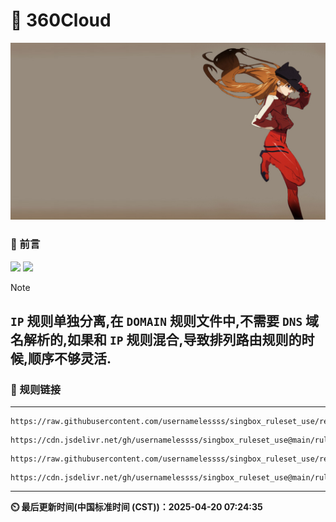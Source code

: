 
# 🧸 360Cloud
![](https://raw.githubusercontent.com/usernamelessss/picture-bed/main/images/202504042256831.jpg)
### 📣 前言
![](https://shields.io/badge/-移除重复规则-ff69b4) ![](https://shields.io/badge/-IP&nbsp;规则单独存放不与&nbsp;DOMAIN&nbsp;等混合-green)
> [!NOTE]
**`IP` 规则单独分离,在 `DOMAIN` 规则文件中,不需要 `DNS` 域名解析的,如果和 `IP` 规则混合,导致排列路由规则的时候,顺序不够灵活.**
---

###  🔗 规则链接
---

```url
https://raw.githubusercontent.com/usernamelessss/singbox_ruleset_use/refs/heads/main/rule/360Cloud/360Cloud_IP.json
```

```url
https://cdn.jsdelivr.net/gh/usernamelessss/singbox_ruleset_use@main/rule/360Cloud/360Cloud_IP.json
```

```url
https://raw.githubusercontent.com/usernamelessss/singbox_ruleset_use/refs/heads/main/rule/360Cloud/360Cloud_IP.srs
```

```url
https://cdn.jsdelivr.net/gh/usernamelessss/singbox_ruleset_use@main/rule/360Cloud/360Cloud_IP.srs
```

---
**⏲️ 最后更新时间(中国标准时间 (CST))：2025-04-20 07:24:35**